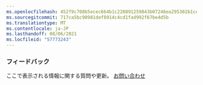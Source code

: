 ```yaml
---
ms.openlocfilehash: 452f9c708b5ecec664b1c220891259043b07246ea295302b1ce0659e82146992
ms.sourcegitcommit: 717ca5bc90981def8914c4cd1fad992f67be4d5b
ms.translationtype: MT
ms.contentlocale: ja-JP
ms.lasthandoff: 08/06/2021
ms.locfileid: "57773243"
---
```

### <a name="feedback"></a>フィードバック

ここで表示される情報に関する質問や更新。 <a href="https://aka.ms/AppComplianceQuestions" target="_blank">お問い合わせ</a>